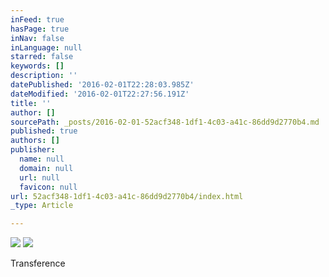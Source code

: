 ```yaml
---
inFeed: true
hasPage: true
inNav: false
inLanguage: null
starred: false
keywords: []
description: ''
datePublished: '2016-02-01T22:28:03.985Z'
dateModified: '2016-02-01T22:27:56.191Z'
title: ''
author: []
sourcePath: _posts/2016-02-01-52acf348-1df1-4c03-a41c-86dd9d2770b4.md
published: true
authors: []
publisher:
  name: null
  domain: null
  url: null
  favicon: null
url: 52acf348-1df1-4c03-a41c-86dd9d2770b4/index.html
_type: Article

---
```

![](https://the-grid-user-content.s3-us-west-2.amazonaws.com/6ebd780a-62d5-47e0-8225-afeb7cc9eb99.jpg)
![](https://the-grid-user-content.s3-us-west-2.amazonaws.com/c1628dc0-4701-4332-b7d1-a09539dd5870.tiff)

Transference